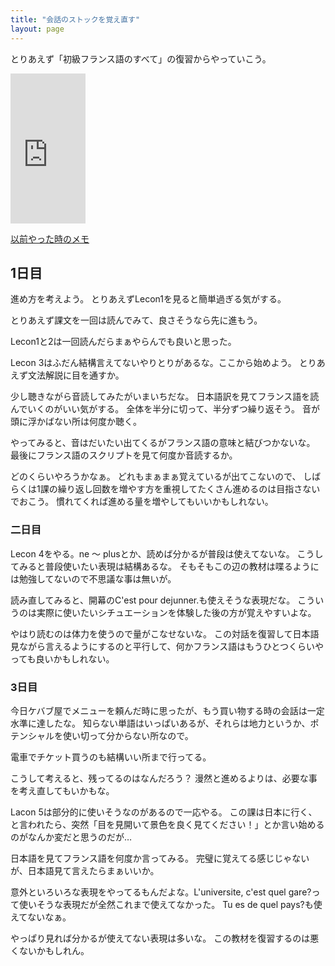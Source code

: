```yaml
---
title: "会話のストックを覚え直す"
layout: page	
---
```


とりあえず「初級フランス語のすべて」の復習からやっていこう。

<iframe style="width:120px;height:240px;" marginwidth="0" marginheight="0" scrolling="no" frameborder="0" src="https://rcm-fe.amazon-adsystem.com/e/cm?ref=qf_sp_asin_til&t=karino203-22&m=amazon&o=9&p=8&l=as1&IS1=1&detail=1&asins=4794604025&bc1=ffffff&lt1=_top&fc1=333333&lc1=0066c0&bg1=ffffff&f=ifr"> </iframe>

[以前やった時のメモ](https://karino2.github.io/2017/12/01/107.html)

## 1日目

進め方を考えよう。
とりあえずLecon1を見ると簡単過ぎる気がする。

とりあえず課文を一回は読んでみて、良さそうなら先に進もう。

Lecon1と2は一回読んだらまぁやらんでも良いと思った。

Lecon 3はふだん結構言えてないやりとりがあるな。ここから始めよう。
とりあえず文法解説に目を通すか。

少し聴きながら音読してみたがいまいちだな。
日本語訳を見てフランス語を読んでいくのがいい気がする。
全体を半分に切って、半分ずつ繰り返そう。
音が頭に浮かばない所は何度か聴く。

やってみると、音はだいたい出てくるがフランス語の意味と結びつかないな。
最後にフランス語のスクリプトを見て何度か音読するか。

どのくらいやろうかなぁ。
どれもまぁまぁ覚えているが出てこないので、
しばらくは1課の繰り返し回数を増やす方を重視してたくさん進めるのは目指さないでおこう。
慣れてくれば進める量を増やしてもいいかもしれない。

### 二日目

Lecon 4をやる。ne 〜 plusとか、読めば分かるが普段は使えてないな。
こうしてみると普段使いたい表現は結構あるな。
そもそもこの辺の教材は喋るようには勉強してないので不思議な事は無いが。

読み直してみると、開幕のC'est pour dejunner.も使えそうな表現だな。
こういうのは実際に使いたいシチュエーションを体験した後の方が覚えやすいよな。

やはり読むのは体力を使うので量がこなせないな。
この対話を復習して日本語見ながら言えるようにするのと平行して、何かフランス語はもうひとつくらいやっても良いかもしれない。

### 3日目

今日ケバブ屋でメニューを頼んだ時に思ったが、もう買い物する時の会話は一定水準に達したな。
知らない単語はいっぱいあるが、それらは地力というか、ポテンシャルを使い切って分からない所なので。

電車でチケット買うのも結構いい所まで行ってる。

こうして考えると、残ってるのはなんだろう？
漫然と進めるよりは、必要な事を考え直してもいかもな。

Lacon 5は部分的に使いそうなのがあるので一応やる。
この課は日本に行く、と言われたら、突然「目を見開いて景色を良く見てください！」とか言い始めるのがなんか変だと思うのだが…

日本語を見てフランス語を何度か言ってみる。
完璧に覚えてる感じじゃないが、日本語見て言えたらまぁいいか。

意外といろいろな表現をやってるもんだよな。L'universite, c'est quel gare?って使いそうな表現だが全然これまで使えてなかった。
Tu es de quel pays?も使えてないなぁ。

やっぱり見れば分かるが使えてない表現は多いな。
この教材を復習するのは悪くないかもしれん。

